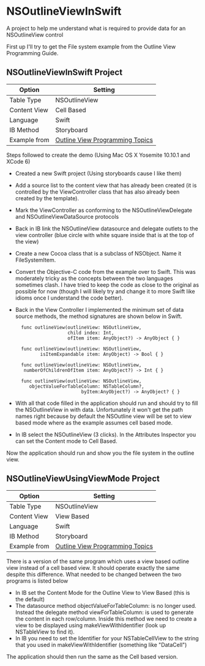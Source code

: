 NSOutlineViewInSwift
====================

A project to help me understand what is required to provide data for an NSOutlineView control

First up I'll try to get the File system example from the Outline View Programming Guide.

## NSOutlineViewInSwift Project

Option			| Setting
----------		| -----
Table Type		| NSOutlineView
Content View	| Cell Based
Language 		| Swift
IB Method		| Storyboard
Example	from	| [Outline View Programming Topics](https://developer.apple.com/library/mac/Documentation/Cocoa/Conceptual/OutlineView/OutlineView.html)


Steps followed to create the demo (Using Mac OS X Yosemite 10.10.1 and XCode 6)
- Created a new Swift project (Using storyboards cause I like them)
- Add a source list to the content view that has already been created (it is controlled by the ViewController class that has also already been created by the template).
- Mark the ViewController as conforming to the NSOutlineViewDelegate and NSOutlineViewDataSource protocols
- Back in IB link the NSOutlineView datasource and delegate outlets to the view controller (blue circle with white square inside that is at the top of the view)
- Create a new Cocoa class that is a subclass of NSObject. Name it FileSystemItem.
- Convert the Objective-C code from the example over to Swift. This was moderately tricky as the concepts between the two languages sometimes clash. I have tried to keep the code as close to the original as possible for now (though I will likely try and change it to more Swift like idioms once I understand the code better).
- Back in the View Controller I implemented the minimum set of data source methods, the method signatures are shown below in Swift.

	    func outlineView(outlineView: NSOutlineView, 
	    				 child index: Int, 
	    				 ofItem item: AnyObject?) -> AnyObject { }
	    				 
	    func outlineView(outlineView: NSOutlineView, 
	    	   isItemExpandable item: AnyObject) -> Bool { }
	    	   
	    func outlineView(outlineView: NSOutlineView, 
	     numberOfChildrenOfItem item: AnyObject?) -> Int { }
	     
	    func outlineView(outlineView: NSOutlineView, 
	       objectValueForTableColumn: NSTableColumn?, 
	                          byItem:AnyObject?) -> AnyObject? { }

- With all that code filled in the application should run and should try to fill the NSOutlineView in with data. Unfortunately it won't get the path names right because by default the NSOutline view will be set to view based mode where as the example assumes cell based mode.
- In IB select the NSOutlineView (3 clicks). In the Attributes Inspector you can set the Content mode to Cell Based.

Now the application should run and show you the file system in the outline view.


## NSOutlineViewUsingViewMode Project

Option			| Setting
----------		| -----
Table Type		| NSOutlineView
Content View	| View Based
Language 		| Swift
IB Method		| Storyboard
Example	from	| [Outline View Programming Topics](https://developer.apple.com/library/mac/Documentation/Cocoa/Conceptual/OutlineView/OutlineView.html)

There is a version of the same program which uses a view based outline view instead of a cell based view. It should operate exactly the same despite this difference. What needed to be changed between the two programs is listed below

- In IB set the Content Mode for the Outline View to View Based (this is the default)
- The datasource method objectValueForTableColumn: is no longer used. Instead the delegate method viewForTableColumn: is used to generate the content in each row/column. Inside this method we need to create a view to be displayed using makeViewWithIdentifier (look up NSTableView to find it).
- In IB you need to set the Identifier for your NSTableCellView to the string that you used in makeViewWithIdentifier (something like "DataCell")

The application should then run the same as the Cell based version.


